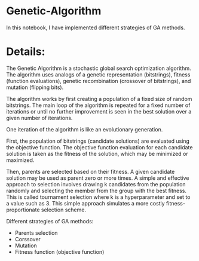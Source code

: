 # Genetic-Algorithm 
In this notebook, I have implemented different strategies of GA methods. 

# Details:
The Genetic Algorithm is a stochastic global search optimization algorithm.
The algorithm uses analogs of a genetic representation (bitstrings), fitness (function evaluations), genetic recombination (crossover of bitstrings), and mutation (flipping bits).

The algorithm works by first creating a population of a fixed size of random bitstrings. The main loop of the algorithm is repeated for a fixed number of iterations or until no further improvement is seen in the best solution over a given number of iterations.

One iteration of the algorithm is like an evolutionary generation.

First, the population of bitstrings (candidate solutions) are evaluated using the objective function. The objective function evaluation for each candidate solution is taken as the fitness of the solution, which may be minimized or maximized.

Then, parents are selected based on their fitness. A given candidate solution may be used as parent zero or more times. A simple and effective approach to selection involves drawing k candidates from the population randomly and selecting the member from the group with the best fitness. This is called tournament selection where k is a hyperparameter and set to a value such as 3. This simple approach simulates a more costly fitness-proportionate selection scheme.

Different strategies of GA methods:
- Parents selection
- Corssover
- Mutation
- Fitness function (objective function)
